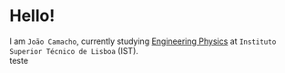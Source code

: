 # Hello!

I am `João Camacho`, currently studying [Engineering Physics](https://fenix.tecnico.ulisboa.pt/cursos/left21/curriculo) at `Instituto Superior Técnico de Lisboa` (IST). <br>
teste
